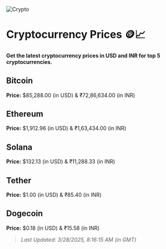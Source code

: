 
![Crypto](https://www.techguide.com.au/wp-content/uploads/2020/11/crypto3.jpeg)

# Cryptocurrency Prices 🪙📈

#### Get the latest cryptocurrency prices in USD and INR for top 5 cryptocurrencies.

## Bitcoin

**Price:** $85,288.00 (in USD) & ₹72,86,634.00 (in INR)

## Ethereum

**Price:** $1,912.96 (in USD) & ₹1,63,434.00 (in INR)

## Solana

**Price:** $132.13 (in USD) & ₹11,288.33 (in INR)

## Tether

**Price:** $1.00 (in USD) & ₹85.40 (in INR)

## Dogecoin

**Price:** $0.18 (in USD) & ₹15.58 (in INR)

> _Last Updated: 3/28/2025, 8:16:15 AM (in GMT)_
